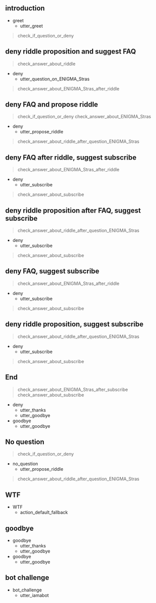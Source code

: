 ## introduction
* greet
  - utter_greet
> check_if_question_or_deny

## deny riddle proposition and suggest FAQ
> check_answer_about_riddle
* deny
  - utter_question_on_ENIGMA_Stras
> check_answer_about_ENIGMA_Stras_after_riddle

## deny FAQ and propose riddle
> check_if_question_or_deny
> check_answer_about_ENIGMA_Stras
* deny
  - utter_propose_riddle
> check_answer_about_riddle_after_question_ENIGMA_Stras

## deny FAQ after riddle, suggest subscribe
> check_answer_about_ENIGMA_Stras_after_riddle
* deny
  - utter_subscribe
> check_answer_about_subscribe

## deny riddle proposition after FAQ, suggest subscribe
> check_answer_about_riddle_after_question_ENIGMA_Stras
* deny
  - utter_subscribe
> check_answer_about_subscribe

## deny FAQ, suggest subscribe
> check_answer_about_ENIGMA_Stras_after_riddle
* deny
  - utter_subscribe
> check_answer_about_subscribe

## deny riddle proposition, suggest subscribe
> check_answer_about_riddle_after_question_ENIGMA_Stras
* deny
  - utter_subscribe
> check_answer_about_subscribe

## End
> check_answer_about_ENIGMA_Stras_after_subscribe
> check_answer_about_subscribe
* deny
  - utter_thanks
  - utter_goodbye
* goodbye
  - utter_goodbye

## No question
> check_if_question_or_deny
* no_question
  - utter_propose_riddle
> check_answer_about_riddle_after_question_ENIGMA_Stras

## WTF
* WTF
  - action_default_fallback

## goodbye
* goodbye
  - utter_thanks
  - utter_goodbye
* goodbye
  - utter_goodbye

## bot challenge
* bot_challenge
  - utter_iamabot
